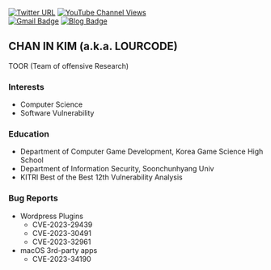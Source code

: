 [![Twitter URL](https://img.shields.io/twitter/url?label=LOURCODE&style=social&url=https%3A%2F%2Ftwitter.com%2Flourcode)](https://twitter.com/lourcode)
[![YouTube Channel Views](https://img.shields.io/youtube/channel/views/UCBnTLVslklwQ3RcIC9xwtYQ?label=LOURCODE&style=social)](https://www.youtube.com/channel/UCBnTLVslklwQ3RcIC9xwtYQ)
<br>
[![Gmail Badge](https://img.shields.io/badge/Gmail-d14836?style=plastic-square&logo=Gmail&logoColor=white&link=mailto:lourcode@gmail.com)](mailto:lourcode@gmail.com)
[![Blog Badge](http://img.shields.io/badge/-gitBlog-blue?style=plastic-square&logo=Github&link=https://lourc0d3.github.io/)](https://lourc0d3.github.io/)

  
## CHAN IN KIM (a.k.a. LOURCODE)

TOOR (Team of offensive Research)

### Interests
- Computer Science
- Software Vulnerability

### Education
- Department of Computer Game Development, Korea Game Science High School
- Department of Information Security, Soonchunhyang Univ
- KITRI Best of the Best 12th Vulnerability Analysis

### Bug Reports
- Wordpress Plugins
    - CVE-2023-29439
    - CVE-2023-30491
    - CVE-2023-32961
- macOS 3rd-party apps
    - CVE-2023-34190
